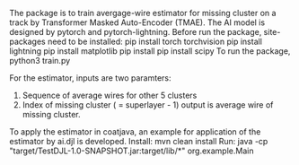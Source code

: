 The package is to train avergage-wire estimator for missing cluster on a track by Transformer Masked Auto-Encoder (TMAE).
The AI model is designed by pytorch and pytorch-lightning.
Before run the package, site-packages need to be installed:
  pip install torch torchvision
  pip install lightning
  pip install matplotlib
  pip install 
  pip install scipy
To run the package, 
  python3 train.py

For the estimator, inputs are two paramters:
  1. Sequence of average wires for other 5 clusters
  2. Index of missing cluster ( = superlayer - 1)
output is average wire of missing cluster.

To apply the estimator in coatjava, an example for application of the estimator by ai.djl is developed.
  Install: mvn clean install
  Run: java -cp "target/TestDJL-1.0-SNAPSHOT.jar:target/lib/*" org.example.Main
